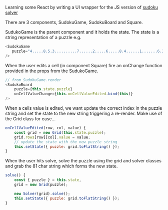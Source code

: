 Learning some React by writing a UI wrapper for the JS version of [sudoku solver](https://github.com/stevendwood/sudoku-solver)

There are 3 components, SudokuGame, SudokuBoard and Square.

SudukoGame is the parent component and it holds the state.  The state is a string representation of a puzzle e.g.
```js
<SudokuGame
   puzzle="4.....8.5.3..........7......2.....6.....8.4......1.......6.3.7.5..2.....1.4......"
/>
```
When the user edits a cell (in component Square) fire an onChange function provided in the props from the SudukoGame.
```js
// from SudokuGame.render
<SudukoBoard
    puzzle={this.state.puzzle}
    onCellValueChange={this.onCellValueEdited.bind(this)}
/>
```
When a cells value is edited, we want update the correct index in the puzzle string and set the state to the new string triggering a re-render.  Make use of the Grid class for ease...
```js
onCellValueEdited(row, col, value) {
    const grid = new Grid(this.state.puzzle);
    grid.rows[row][col].value = value;
    // update the state with the new puzzle string
    this.setState({ puzzle: grid.toFlatString() });
}
```
When the user hits solve, solve the puzzle using the grid and solver classes and grab the 81 char string which forms the new state.
```js
solve() {
    const { puzzle } = this.state,
    grid = new Grid(puzzle);

    new Solver(grid).solve();
    this.setState({ puzzle: grid.toFlatString() });
}
```
